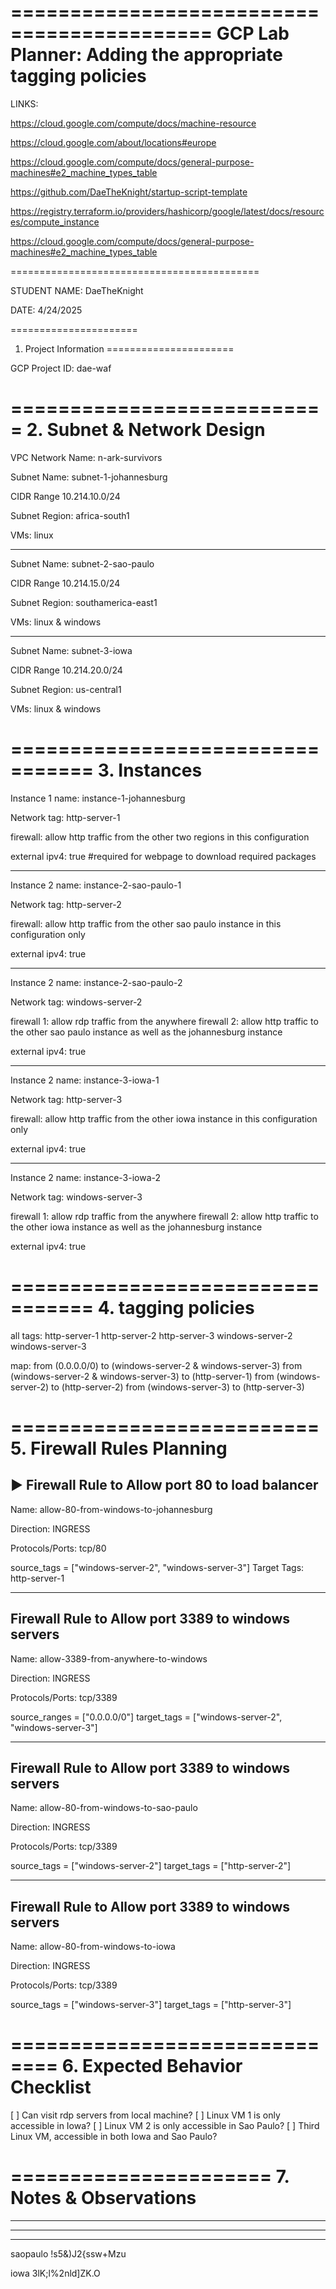 ===========================================
  GCP Lab Planner: Adding the appropriate tagging policies
===========================================

LINKS:

https://cloud.google.com/compute/docs/machine-resource

https://cloud.google.com/about/locations#europe

https://cloud.google.com/compute/docs/general-purpose-machines#e2_machine_types_table

https://github.com/DaeTheKnight/startup-script-template

https://registry.terraform.io/providers/hashicorp/google/latest/docs/resources/compute_instance

https://cloud.google.com/compute/docs/general-purpose-machines#e2_machine_types_table

===========================================

STUDENT NAME: DaeTheKnight

DATE: 4/24/2025

======================
 1. Project Information
======================

GCP Project ID: dae-waf

===========================
 2. Subnet & Network Design
===========================

VPC Network Name: n-ark-survivors

Subnet Name: subnet-1-johannesburg

CIDR Range 10.214.10.0/24

Subnet Region: africa-south1

VMs: linux
___
Subnet Name: subnet-2-sao-paulo

CIDR Range 10.214.15.0/24

Subnet Region: southamerica-east1

VMs: linux & windows
___
Subnet Name: subnet-3-iowa

CIDR Range 10.214.20.0/24

Subnet Region: us-central1

VMs: linux & windows

=================================
 3. Instances
=================================

Instance 1 name: instance-1-johannesburg

Network tag: http-server-1

firewall: allow http traffic from the other two regions in this configuration

external ipv4: true #required for webpage to download required packages
______________________________________________________________________

Instance 2 name: instance-2-sao-paulo-1

Network tag: http-server-2

firewall: allow http traffic from the other sao paulo instance in this configuration only

external ipv4: true
______________________________________________________________________

Instance 2 name: instance-2-sao-paulo-2

Network tag: windows-server-2

firewall 1: allow rdp traffic from the anywhere
firewall 2: allow http traffic to the other sao paulo instance as well as the johannesburg instance

external ipv4: true
______________________________________________________________________

Instance 2 name: instance-3-iowa-1

Network tag: http-server-3

firewall: allow http traffic from the other iowa instance in this configuration only

external ipv4: true
______________________________________________________________________

Instance 2 name: instance-3-iowa-2

Network tag: windows-server-3

firewall 1: allow rdp traffic from the anywhere
firewall 2: allow http traffic to the other iowa instance as well as the johannesburg instance

external ipv4: true

=================================
 4. tagging policies
=================================

all tags: 
http-server-1
http-server-2
http-server-3
windows-server-2
windows-server-3

map:
from (0.0.0.0/0) to (windows-server-2 & windows-server-3)
from (windows-server-2 & windows-server-3) to (http-server-1)
from (windows-server-2) to (http-server-2)
from (windows-server-3) to (http-server-3)


==========================
 5. Firewall Rules Planning
==========================

▶ Firewall Rule to Allow port 80 to load balancer
---------------------------------

Name: allow-80-from-windows-to-johannesburg

Direction: INGRESS

Protocols/Ports: tcp/80

source_tags = ["windows-server-2", "windows-server-3"]
Target Tags: http-server-1

---------------------------------
Firewall Rule to Allow port 3389 to windows servers
---------------------------------

Name: allow-3389-from-anywhere-to-windows

Direction: INGRESS

Protocols/Ports: tcp/3389

source_ranges = ["0.0.0.0/0"]
target_tags   = ["windows-server-2", "windows-server-3"]

---------------------------------
Firewall Rule to Allow port 3389 to windows servers
---------------------------------

Name: allow-80-from-windows-to-sao-paulo

Direction: INGRESS

Protocols/Ports: tcp/3389

source_tags = ["windows-server-2"]
target_tags   = ["http-server-2"]

---------------------------------
Firewall Rule to Allow port 3389 to windows servers
---------------------------------

Name: allow-80-from-windows-to-iowa

Direction: INGRESS

Protocols/Ports: tcp/3389

source_tags = ["windows-server-3"]
target_tags   = ["http-server-3"]

==============================
 6. Expected Behavior Checklist
==============================

[ ] Can visit rdp servers from local machine?
[ ] Linux VM 1 is only accessible in Iowa?
[ ] Linux VM 2 is only accessible in Sao Paulo?
[ ] Third Linux VM, accessible in both Iowa and Sao Paulo?


======================
 7. Notes & Observations
======================
______________________________________________________
______________________________________________________
______________________________________________________
saopaulo
!s5&)J2{ssw+Mzu

iowa
3lK;l%2nld]ZK.O
